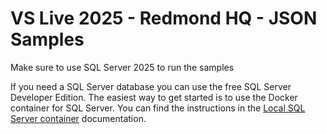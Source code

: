 # VS Live 2025 - Redmond HQ - JSON Samples

Make sure to use SQL Server 2025 to run the samples

If you need a SQL Server database you can use the free SQL Server Developer Edition. The easiest way to get started is to use the Docker container for SQL Server. You can find the instructions in the [Local SQL Server container](https://learn.microsoft.com/en-us/sql/tools/visual-studio-code-extensions/mssql/mssql-local-container?view=sql-server-ver17) documentation.